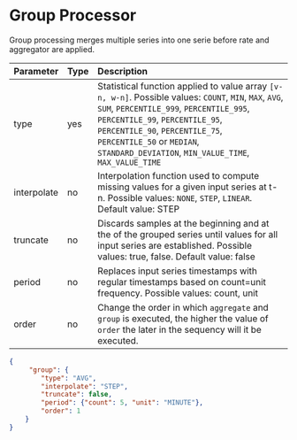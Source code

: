# Group Processor

Group processing merges multiple series into one serie before rate and aggregator are applied.

| **Parameter** | **Type** | **Description**  |
|:---|:---|:---|
| type          | yes          | Statistical function applied to value array `[v-n, w-n]`. Possible values: `COUNT`, `MIN`, `MAX`, `AVG`, `SUM`, `PERCENTILE_999`, `PERCENTILE_995`, `PERCENTILE_99`, `PERCENTILE_95`, `PERCENTILE_90`, `PERCENTILE_75`, `PERCENTILE_50` or `MEDIAN`, `STANDARD_DEVIATION`, `MIN_VALUE_TIME`, `MAX_VALUE_TIME` |
| interpolate   | no           | Interpolation function used to compute missing values for a given input series at t-n. Possible values: `NONE`, `STEP`, `LINEAR`. Default value: STEP |
| truncate      | no           | Discards samples at the beginning and at the of the grouped series until values for all input series are established. Possible values: true, false. Default value: false  |
| period      | no           | Replaces input series timestamps with regular timestamps based on count=unit frequency. Possible values: count, unit  |
| order         | no           | Change the order in which `aggregate` and `group` is executed, the higher the value of `order` the later in the sequency will it be executed.   |

```json
{   
     "group": {
        "type": "AVG",
        "interpolate": "STEP",
        "truncate": false,
        "period": {"count": 5, "unit": "MINUTE"},
        "order": 1
    }
}

